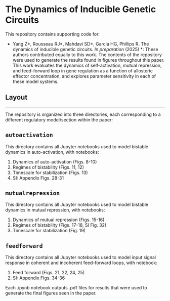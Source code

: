 # The Dynamics of Inducible Genetic Circuits

This repository contains supporting code for:

- Yang Z*, Rousseau RJ*, Mahdavi SD*, Garcia HG, Phillips R. The dynamics of inducible genetic circuits. *In preparation* (2025)
*: These authors contributed equally to this work.
The contents of the repository were used to generate the results found in figures throughout this paper. This work evaluates the dynamics of self-activation, mutual repression, and feed-forward loop in gene regulation as a function of allosteric effector concentration, and explores parameter sensitivity in each of these model systems.

## Layout
---
The repository is organized into three directories, each corresponding to a different regulatory model/section within the paper: 

## `autoactivation`
This directory contains all Jupyter notebooks used to model bistable dynamics in auto-activation, with notebooks:

1. Dynamics of auto-activation (Figs. 8-10)
2. Regimes of bistability (Figs. 11, 12)
3. Timescale for stabilization (Figs. 13)
4. SI: Appendix Figs. 28-31

## `mutualrepression`
This directory contains all Jupyter notebooks used to model bistable dynamics in mutual repression, with notebooks:

1. Dynamics of mutual repression (Figs. 15-16)
2. Regimes of bistability (Figs. 17-18, SI Fig. 32)
3. Timescale for stabilization (Fig. 19)

## `feedforward`
This directory contains all Jupyter notebooks used to model input signal response in coherent and incoherent feed-forward loops, with notebook:

1. Feed forward (Figs. 21, 22, 24, 25)
2. SI: Appendix Figs. 34-36

Each .ipynb notebook outputs .pdf files for results that were used to generate the final figures seen in the paper. 

